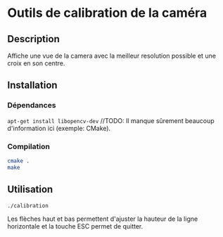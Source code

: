 # Outils de calibration de la caméra

## Description
Affiche une vue de la camera avec la meilleur resolution possible et une croix en son centre.

## Installation
### Dépendances
```apt-get install libopencv-dev```
//TODO: Il manque sûrement beaucoup d'information ici (exemple: CMake).
### Compilation
```bash
cmake .
make
```  

## Utilisation
```bash
./calibration
```
Les flèches haut et bas permettent d'ajuster la hauteur de la ligne horizontale et la touche ESC permet de quitter.